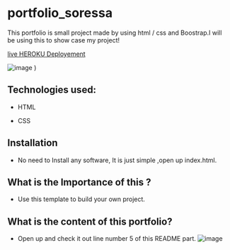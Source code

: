 # portfolio_soressa

 This portfolio is small project made by using html / css and Boostrap.I will be using this to show case my project!
 
 [live HEROKU Deployement](https://portfolio-soressa.herokuapp.com/)
 
![image](https://user-images.githubusercontent.com/78699309/114805689-4a0d4a80-9d58-11eb-8902-4bc3e954b8d2.jpg)
) 

## Technologies used:

- HTML

- CSS

## Installation

* No need to Install any software, It is just simple ,open up index.html.

## What is the Importance of this ?

- Use this template to build your own project.

## What is the content of this portfolio?

- Open up and check it out line number 5 of this README part.
![image](https://user-images.githubusercontent.com/78699309/137086134-429b5d07-6711-4cf4-9141-a227514bb0d1.png)

